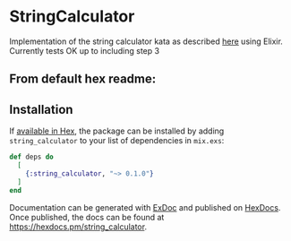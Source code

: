 # StringCalculator

Implementation of the string calculator kata as described [here](https://kata-log.rocks/string-calculator-kata) using Elixir.
Currently tests OK up to including step 3

## From default hex readme:

## Installation

If [available in Hex](https://hex.pm/docs/publish), the package can be installed
by adding `string_calculator` to your list of dependencies in `mix.exs`:

```elixir
def deps do
  [
    {:string_calculator, "~> 0.1.0"}
  ]
end
```

Documentation can be generated with [ExDoc](https://github.com/elixir-lang/ex_doc)
and published on [HexDocs](https://hexdocs.pm). Once published, the docs can
be found at <https://hexdocs.pm/string_calculator>.

